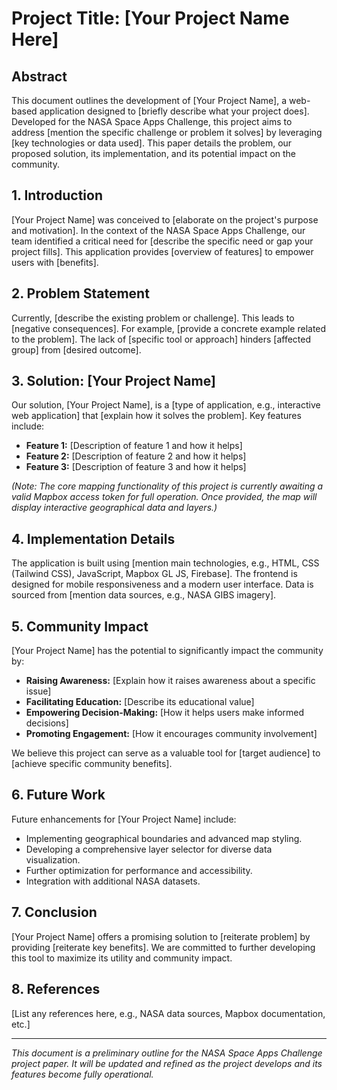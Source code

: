 # Project Title: [Your Project Name Here]

## Abstract

This document outlines the development of [Your Project Name], a web-based application designed to [briefly describe what your project does]. Developed for the NASA Space Apps Challenge, this project aims to address [mention the specific challenge or problem it solves] by leveraging [key technologies or data used]. This paper details the problem, our proposed solution, its implementation, and its potential impact on the community.

## 1. Introduction

[Your Project Name] was conceived to [elaborate on the project's purpose and motivation]. In the context of the NASA Space Apps Challenge, our team identified a critical need for [describe the specific need or gap your project fills]. This application provides [overview of features] to empower users with [benefits].

## 2. Problem Statement

Currently, [describe the existing problem or challenge]. This leads to [negative consequences]. For example, [provide a concrete example related to the problem]. The lack of [specific tool or approach] hinders [affected group] from [desired outcome].

## 3. Solution: [Your Project Name]

Our solution, [Your Project Name], is a [type of application, e.g., interactive web application] that [explain how it solves the problem]. Key features include:

*   **Feature 1:** [Description of feature 1 and how it helps]
*   **Feature 2:** [Description of feature 2 and how it helps]
*   **Feature 3:** [Description of feature 3 and how it helps]

*(Note: The core mapping functionality of this project is currently awaiting a valid Mapbox access token for full operation. Once provided, the map will display interactive geographical data and layers.)*

## 4. Implementation Details

The application is built using [mention main technologies, e.g., HTML, CSS (Tailwind CSS), JavaScript, Mapbox GL JS, Firebase]. The frontend is designed for mobile responsiveness and a modern user interface. Data is sourced from [mention data sources, e.g., NASA GIBS imagery].

## 5. Community Impact

[Your Project Name] has the potential to significantly impact the community by:

*   **Raising Awareness:** [Explain how it raises awareness about a specific issue]
*   **Facilitating Education:** [Describe its educational value]
*   **Empowering Decision-Making:** [How it helps users make informed decisions]
*   **Promoting Engagement:** [How it encourages community involvement]

We believe this project can serve as a valuable tool for [target audience] to [achieve specific community benefits].

## 6. Future Work

Future enhancements for [Your Project Name] include:

*   Implementing geographical boundaries and advanced map styling.
*   Developing a comprehensive layer selector for diverse data visualization.
*   Further optimization for performance and accessibility.
*   Integration with additional NASA datasets.

## 7. Conclusion

[Your Project Name] offers a promising solution to [reiterate problem] by providing [reiterate key benefits]. We are committed to further developing this tool to maximize its utility and community impact.

## 8. References

[List any references here, e.g., NASA data sources, Mapbox documentation, etc.]

---

*This document is a preliminary outline for the NASA Space Apps Challenge project paper. It will be updated and refined as the project develops and its features become fully operational.*